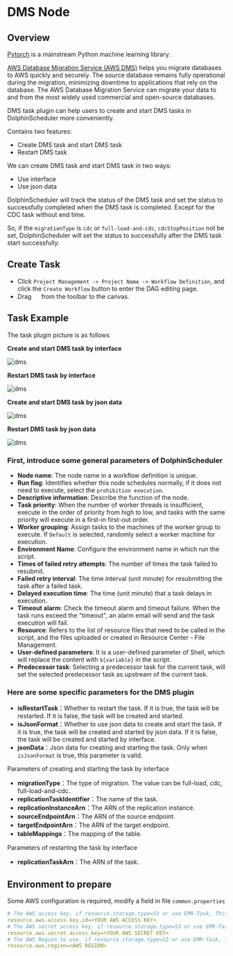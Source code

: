 # DMS Node

## Overview

[Pytorch](https://pytorch.org) is a mainstream Python machine learning library.

[AWS Database Migration Service (AWS DMS)](https://aws.amazon.com/cn/dms) helps you migrate databases to AWS quickly and securely. 
The source database remains fully operational during the migration, minimizing downtime to applications that rely on the database. 
The AWS Database Migration Service can migrate your data to and from the most widely used commercial and open-source databases.

DMS task plugin can help users to create and start DMS tasks in DolphinScheduler more conveniently.

Contains two features:
- Create DMS task and start DMS task
- Restart DMS task

We can create DMS task and start DMS task in two ways:
- Use interface
- Use json data

DolphinScheduler will track the status of the DMS task and set the status to successfully completed when the DMS task is completed. Except for the CDC task without end time.

So, if the `migrationType` is `cdc` or `full-load-and-cdc`, `cdcStopPosition` not be set, DolphinScheduler will set the status to successfully after the DMS task start successfully.

## Create Task

- Click `Project Management -> Project Name -> Workflow Definition`, and click the `Create Workflow` button to enter the DAG editing page.
- Drag <img src="../../../../img/tasks/icons/dms.png" width="15"/> from the toolbar to the canvas.

## Task Example

The task plugin picture is as follows

**Create and start DMS task by interface**

![dms](../../../../img/tasks/demo/dms_create_and_start.png)


**Restart DMS task by interface**

![dms](../../../../img/tasks/demo/dms_restart.png)


**Create and start DMS task by json data**

![dms](../../../../img/tasks/demo/dms_create_and_start_json.png)

**Restart DMS task by json data**

![dms](../../../../img/tasks/demo/dms_restart_json.png)



### First, introduce some general parameters of DolphinScheduler

- **Node name**: The node name in a workflow definition is unique.
- **Run flag**: Identifies whether this node schedules normally, if it does not need to execute, select
  the `prohibition execution`.
- **Descriptive information**: Describe the function of the node.
- **Task priority**: When the number of worker threads is insufficient, execute in the order of priority from high
  to low, and tasks with the same priority will execute in a first-in first-out order.
- **Worker grouping**: Assign tasks to the machines of the worker group to execute. If `Default` is selected,
  randomly select a worker machine for execution.
- **Environment Name**: Configure the environment name in which run the script.
- **Times of failed retry attempts**: The number of times the task failed to resubmit.
- **Failed retry interval**: The time interval (unit minute) for resubmitting the task after a failed task.
- **Delayed execution time**: The time (unit minute) that a task delays in execution.
- **Timeout alarm**: Check the timeout alarm and timeout failure. When the task runs exceed the "timeout", an alarm
  email will send and the task execution will fail.
- **Resource**: Refers to the list of resource files that need to be called in the script, and the files uploaded or created in Resource Center - File Management.
- **User-defined parameters**: It is a user-defined parameter of Shell, which will replace the content with `${variable}` in the script.
- **Predecessor task**: Selecting a predecessor task for the current task, will set the selected predecessor task as
  upstream of the current task.


### Here are some specific parameters for the DMS plugin


- **isRestartTask**：Whether to restart the task. If it is true, the task will be restarted. If it is false, the task will be created and started.
- **isJsonFormat**：Whether to use json data to create and start the task. If it is true, the task will be created and started by json data. If it is false, the task will be created and started by interface.
- **jsonData**：Json data for creating and starting the task. Only when `isJsonFormat` is true, this parameter is valid.

Parameters of creating and starting the task by interface

- **migrationType**：The type of migration. The value can be full-load, cdc, full-load-and-cdc.
- **replicationTaskIdentifier**：The name of the task.
- **replicationInstanceArn**：The ARN of the replication instance.
- **sourceEndpointArn**：The ARN of the source endpoint.
- **targetEndpointArn**：The ARN of the target endpoint.
- **tableMappings**：The mapping of the table.

Parameters of restarting the task by interface

- **replicationTaskArn**：The ARN of the task.


## Environment to prepare

Some AWS configuration is required, modify a field in file `common.properties`
```yaml
# The AWS access key. if resource.storage.type=S3 or use EMR-Task, This configuration is required
resource.aws.access.key.id=<YOUR AWS ACCESS KEY>
# The AWS secret access key. if resource.storage.type=S3 or use EMR-Task, This configuration is required
resource.aws.secret.access.key=<YOUR AWS SECRET KEY>
# The AWS Region to use. if resource.storage.type=S3 or use EMR-Task, This configuration is required
resource.aws.region=<AWS REGION>
```